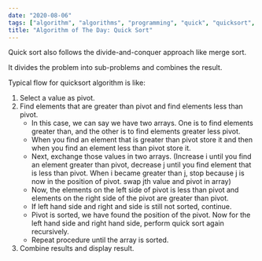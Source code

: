 ```yaml
---
date: "2020-08-06"
tags: ["algorithm", "algorithms", "programming", "quick", "quicksort", "sort"]
title: "Algorithm of The Day: Quick Sort"
---
```


Quick sort also follows the divide-and-conquer approach like merge sort.

It divides the problem into sub-problems and combines the result.

Typical flow for quicksort algorithm is like:

1) Select a value as pivot.
2) Find elements that are greater than pivot and find elements less than pivot.
    -   In this case, we can say we have two arrays. One is to find elements greater than, and the other is to find elements greater less pivot.
    -   When you find an element that is greater than pivot store it and then when you find an element less than pivot store it.
    -   Next, exchange those values in two arrays.
    (Increase i until you find an element greater than pivot, decrease j until you find element that is less than pivot. When i became greater than j, stop because j is now in the position of pivot. swap jth value and pivot in array)
    -   Now, the elements on the left side of pivot is less than pivot and elements on the right side of the pivot are greater than pivot.
    -   If left hand side and right and side is still not sorted, continue.
    -   Pivot is sorted, we have found the position of the pivot. Now for the left hand side and right hand side, perform quick sort again recursively.
    -   Repeat procedure until the array is sorted.
3) Combine results and display result.